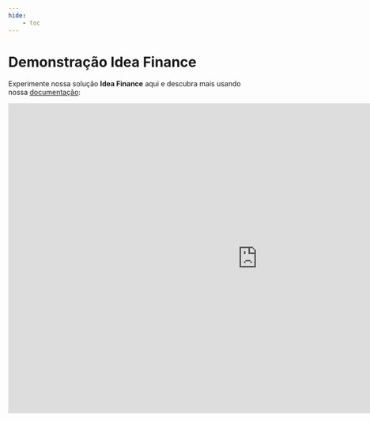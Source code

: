 ```yaml
---
hide:
    - toc
---
```



# Demonstração Idea Finance

Experimente nossa solução **Idea Finance** aqui e descubra mais usando nossa [documentação](./ficha_tecnica.md):

<iframe title="Fluxo Financeiro v3" width="1008" height="627.2" src="https://app.powerbi.com/view?r=eyJrIjoiMmU2ZDQ5NzItNzhkNi00NGIzLTgwMzctYTJiOGU2Mzc3MjcyIiwidCI6Ijk0ODViZDU1LTkyYzAtNDIxMi05NmNhLTkxNDNiYjhhNzA0NSJ9" frameborder="0" allowFullScreen="true"></iframe>

